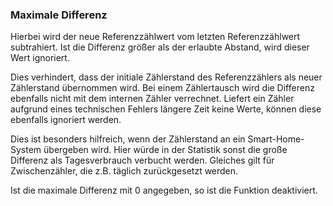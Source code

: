 ### Maximale Differenz

Hierbei wird der neue Referenzzählwert vom letzten Referenzzählwert subtrahiert. Ist die Differenz größer als der erlaubte Abstand, wird dieser Wert ignoriert.

Dies verhindert, dass der initiale Zählerstand des Referenzzählers als neuer Zählerstand übernommen wird. Bei einem Zählertausch wird die Differenz ebenfalls nicht mit dem internen Zähler verrechnet. Liefert ein Zähler aufgrund eines technischen Fehlers längere Zeit keine Werte, können diese ebenfalls ignoriert werden.

Dies ist besonders hilfreich, wenn der Zählerstand an ein Smart-Home-System übergeben wird. Hier würde in der Statistik sonst die große Differenz als Tagesverbrauch verbucht werden. Gleiches gilt für Zwischenzähler, die z.B. täglich zurückgesetzt werden.

Ist die maximale Differenz mit 0 angegeben, so ist die Funktion deaktiviert.